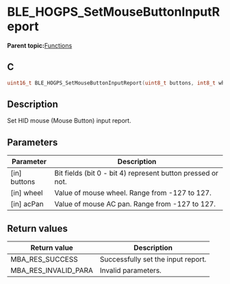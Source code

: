 # BLE\_HOGPS\_SetMouseButtonInputReport

**Parent topic:**[Functions](GUID-9E702AA1-2983-4EA5-8BAD-D1D63600D31F.md)

## C

```c
uint16_t BLE_HOGPS_SetMouseButtonInputReport(uint8_t buttons, int8_t wheel, int8_t acPan);
```

## Description

Set HID mouse \(Mouse Button\) input report.

## Parameters

|Parameter|Description|
|---------|-----------|
|\[in\] buttons|Bit fields \(bit 0 - bit 4\) represent button pressed or not.|
|\[in\] wheel|Value of mouse wheel. Range from -127 to 127.|
|\[in\] acPan|Value of mouse AC pan. Range from -127 to 127.|

## Return values

|Return value|Description|
|------------|-----------|
|MBA\_RES\_SUCCESS|Successfully set the input report.|
|MBA\_RES\_INVALID\_PARA|Invalid parameters.|

